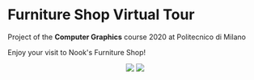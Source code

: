 # Furniture Shop Virtual Tour
Project of the **Computer Graphics** course 2020 at Politecnico di Milano

Enjoy your visit to Nook's Furniture Shop!

<p align="center">
   <img src="models/screeshots/Screenshot1.png"/>
   <img src="models/screeshots/Screenshot2.png"/>
</p>